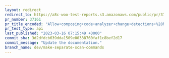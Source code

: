 ```yaml
---
layout: redirect
redirect_to: https://a8c-woo-test-reports.s3.amazonaws.com/public/pr/37161/api/index.html
pr_number: 37161
pr_title_encoded: "Allow+composing+code+analyzer+change+detections+%28hooks%2C+templates%2C+db%2C+schema%29"
pr_test_type: api
last_published: "2023-03-16 07:15:49 +0000"
commit_sha: 3d2dfdcb639dda1509e00338760faf1c8bef2d17
commit_message: "Update the documentation."
branch_name: dev/make-separate-scan-commands
---
```

